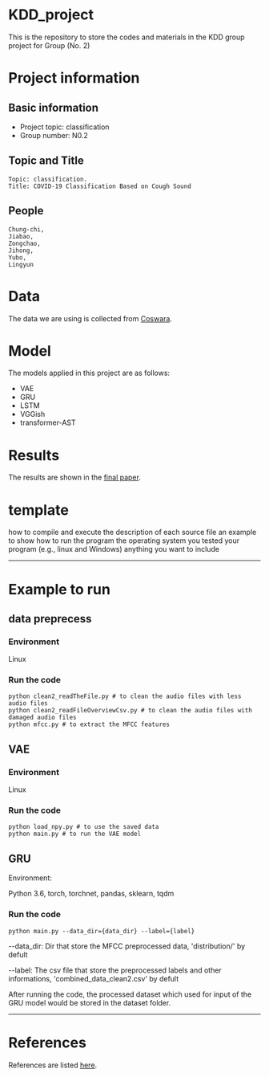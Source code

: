 # KDD_project
This is the repository to store the codes and materials in the KDD group project for Group (No. 2)

# Project information

## Basic information

- Project topic: classification
- Group number: N0.2

## Topic and Title

```
Topic: classification.
Title: COVID-19 Classification Based on Cough Sound
```

## People
```
Chung-chi,
Jiabao,
Zongchao,
Jihong,
Yubo,
Lingyun
```

<!-- **Say hello here to your group members**


> Hello~ from Jihong
> Hello~ from Jiabao
> Hello~ from
> Hello~ from
> Hello~ from
> Hello~ from -->

# Data

The data we are using is collected from [Coswara](https://github.com/iiscleap/Coswara-Data).

# Model

The models applied in this project are as follows:

- VAE
- GRU
- LSTM
- VGGish
- transformer-AST

# Results

The results are shown in the [final paper](https://github.com/Jihong-Tang/KDD_project/blob/main/paperwork/final_report/final_report.pdf).

# template

how to compile and execute
the description of each source file
an example to show how to run the program
the operating system you tested your program (e.g., linux and Windows)
anything you want to include

---

# Example to run

## data preprecess
### Environment
Linux
### Run the code

```
python clean2_readTheFile.py # to clean the audio files with less audio files
python clean2_readFileOverviewCsv.py # to clean the audio files with damaged audio files
python mfcc.py # to extract the MFCC features

```

## VAE
### Environment
Linux
### Run the code
```
python load_npy.py # to use the saved data
python main.py # to run the VAE model
```

## GRU
Environment:

Python 3.6, torch, torchnet, pandas, sklearn, tqdm

### Run the code
```
python main.py --data_dir={data_dir} --label={label}
```

--data_dir: Dir that store the MFCC preprocessed data, 'distribution/' by defult

--label: The csv file that store the preprocessed labels and other informations, 'combined_data_clean2.csv' by defult

After running the code, the processed dataset which used for input of the GRU model would be stored in the dataset folder.



---

# References

References are listed [here](https://github.com/Jihong-Tang/KDD_project/blob/main/paperwork/final_report/final_report.pdf).
